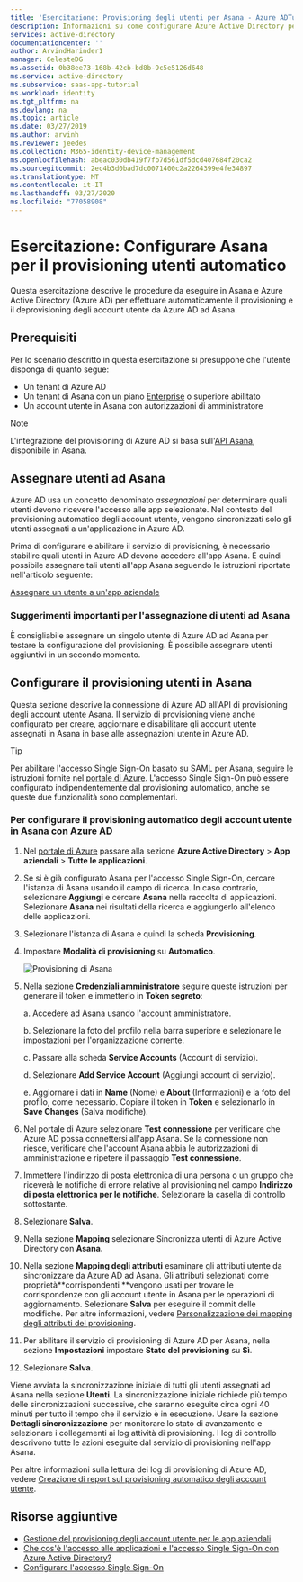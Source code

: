 ```yaml
---
title: 'Esercitazione: Provisioning degli utenti per Asana - Azure ADTutorial: User provisioning for Asana - Azure AD'
description: Informazioni su come configurare Azure Active Directory per effettuare automaticamente il provisioning e il deprovisioning degli account utente in Asana.
services: active-directory
documentationcenter: ''
author: ArvindHarinder1
manager: CelesteDG
ms.assetid: 0b38ee73-168b-42cb-bd8b-9c5e5126d648
ms.service: active-directory
ms.subservice: saas-app-tutorial
ms.workload: identity
ms.tgt_pltfrm: na
ms.devlang: na
ms.topic: article
ms.date: 03/27/2019
ms.author: arvinh
ms.reviewer: jeedes
ms.collection: M365-identity-device-management
ms.openlocfilehash: abeac030db419f7fb7d561df5dcd407684f20ca2
ms.sourcegitcommit: 2ec4b3d0bad7dc0071400c2a2264399e4fe34897
ms.translationtype: MT
ms.contentlocale: it-IT
ms.lasthandoff: 03/27/2020
ms.locfileid: "77058908"
---
```

# <a name="tutorial-configure-asana-for-automatic-user-provisioning"></a>Esercitazione: Configurare Asana per il provisioning utenti automatico

Questa esercitazione descrive le procedure da eseguire in Asana e Azure Active Directory (Azure AD) per effettuare automaticamente il provisioning e il deprovisioning degli account utente da Azure AD ad Asana.

## <a name="prerequisites"></a>Prerequisiti

Per lo scenario descritto in questa esercitazione si presuppone che l'utente disponga di quanto segue:

* Un tenant di Azure AD
* Un tenant di Asana con un piano [Enterprise](https://www.asana.com/pricing) o superiore abilitato
* Un account utente in Asana con autorizzazioni di amministratore

> [!NOTE]
> L'integrazione del provisioning di Azure AD si basa sull'[API Asana](https://asana.com/developers/api-reference/users), disponibile in Asana.

## <a name="assign-users-to-asana"></a>Assegnare utenti ad Asana

Azure AD usa un concetto denominato *assegnazioni* per determinare quali utenti devono ricevere l'accesso alle app selezionate. Nel contesto del provisioning automatico degli account utente, vengono sincronizzati solo gli utenti assegnati a un'applicazione in Azure AD.

Prima di configurare e abilitare il servizio di provisioning, è necessario stabilire quali utenti in Azure AD devono accedere all'app Asana. È quindi possibile assegnare tali utenti all'app Asana seguendo le istruzioni riportate nell'articolo seguente:

[Assegnare un utente a un'app aziendale](../manage-apps/assign-user-or-group-access-portal.md)

### <a name="important-tips-for-assigning-users-to-asana"></a>Suggerimenti importanti per l'assegnazione di utenti ad Asana

È consigliabile assegnare un singolo utente di Azure AD ad Asana per testare la configurazione del provisioning. È possibile assegnare utenti aggiuntivi in un secondo momento.

## <a name="configure-user-provisioning-to-asana"></a>Configurare il provisioning utenti in Asana

Questa sezione descrive la connessione di Azure AD all'API di provisioning degli account utente Asana. Il servizio di provisioning viene anche configurato per creare, aggiornare e disabilitare gli account utente assegnati in Asana in base alle assegnazioni utente in Azure AD.

> [!TIP]
> Per abilitare l'accesso Single Sign-On basato su SAML per Asana, seguire le istruzioni fornite nel [portale di Azure](https://portal.azure.com). L'accesso Single Sign-On può essere configurato indipendentemente dal provisioning automatico, anche se queste due funzionalità sono complementari.

### <a name="to-configure-automatic-user-account-provisioning-to-asana-in-azure-ad"></a>Per configurare il provisioning automatico degli account utente in Asana con Azure AD

1. Nel [portale di Azure](https://portal.azure.com) passare alla sezione **Azure Active Directory** > **App aziendali** > **Tutte le applicazioni**.

1. Se si è già configurato Asana per l'accesso Single Sign-On, cercare l'istanza di Asana usando il campo di ricerca. In caso contrario, selezionare **Aggiungi** e cercare **Asana** nella raccolta di applicazioni. Selezionare **Asana** nei risultati della ricerca e aggiungerlo all'elenco delle applicazioni.

1. Selezionare l'istanza di Asana e quindi la scheda **Provisioning**.

1. Impostare **Modalità di provisioning** su **Automatico**.

    ![Provisioning di Asana](./media/asana-provisioning-tutorial/asanaazureprovisioning.png)

1. Nella sezione **Credenziali amministratore** seguire queste istruzioni per generare il token e immetterlo in **Token segreto**:

    a. Accedere ad [Asana](https://app.asana.com) usando l'account amministratore.

    b. Selezionare la foto del profilo nella barra superiore e selezionare le impostazioni per l'organizzazione corrente.

    c. Passare alla scheda **Service Accounts** (Account di servizio).

    d. Selezionare **Add Service Account** (Aggiungi account di servizio).

    e. Aggiornare i dati in **Name** (Nome) e **About** (Informazioni) e la foto del profilo, come necessario. Copiare il token in **Token** e selezionarlo in **Save Changes** (Salva modifiche).

1. Nel portale di Azure selezionare **Test connessione** per verificare che Azure AD possa connettersi all'app Asana. Se la connessione non riesce, verificare che l'account Asana abbia le autorizzazioni di amministrazione e ripetere il passaggio **Test connessione**.

1. Immettere l'indirizzo di posta elettronica di una persona o un gruppo che riceverà le notifiche di errore relative al provisioning nel campo **Indirizzo di posta elettronica per le notifiche**. Selezionare la casella di controllo sottostante.

1. Selezionare **Salva**.

1. Nella sezione **Mapping** selezionare Sincronizza utenti di Azure Active Directory con **Asana.**

1. Nella sezione **Mapping degli attributi** esaminare gli attributi utente da sincronizzare da Azure AD ad Asana. Gli attributi selezionati come proprietà**corrispondenti **vengono usati per trovare le corrispondenze con gli account utente in Asana per le operazioni di aggiornamento. Selezionare **Salva** per eseguire il commit delle modifiche. Per altre informazioni, vedere [Personalizzazione dei mapping degli attributi del provisioning](../app-provisioning/customize-application-attributes.md).

1. Per abilitare il servizio di provisioning di Azure AD per Asana, nella sezione **Impostazioni** impostare **Stato del provisioning** su **Sì**.

1. Selezionare **Salva**.

Viene avviata la sincronizzazione iniziale di tutti gli utenti assegnati ad Asana nella sezione **Utenti**. La sincronizzazione iniziale richiede più tempo delle sincronizzazioni successive, che saranno eseguite circa ogni 40 minuti per tutto il tempo che il servizio è in esecuzione. Usare la sezione **Dettagli sincronizzazione** per monitorare lo stato di avanzamento e selezionare i collegamenti ai log attività di provisioning. I log di controllo descrivono tutte le azioni eseguite dal servizio di provisioning nell'app Asana.

Per altre informazioni sulla lettura dei log di provisioning di Azure AD, vedere [Creazione di report sul provisioning automatico degli account utente](../app-provisioning/check-status-user-account-provisioning.md).

## <a name="additional-resources"></a>Risorse aggiuntive

* [Gestione del provisioning degli account utente per le app aziendali](../app-provisioning/configure-automatic-user-provisioning-portal.md)
* [Che cos'è l'accesso alle applicazioni e l'accesso Single Sign-On con Azure Active Directory?](../manage-apps/what-is-single-sign-on.md)
* [Configurare l'accesso Single Sign-On](asana-tutorial.md)
